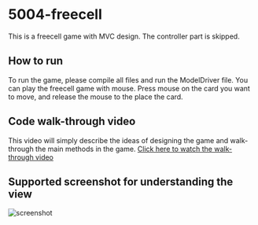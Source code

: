 # 5004-freecell

This is a freecell game with MVC design. The controller part is skipped. 

## How to run
To run the game, please compile all files and run the ModelDriver file.
You can play the freecell game with mouse. Press mouse on the card you want to move, and release the mouse to the place the card. 



## Code walk-through video
This video will simply describe the ideas of designing the game and walk-through the main methods in the game.
[Click here to watch the walk-through video](https://youtu.be/q_RFfQHsSXc)



## Supported screenshot for understanding the view 
![screenshot](https://user-images.githubusercontent.com/90237052/145664769-99f9cba8-96af-41e6-a295-7541cddcfa81.jpg)
